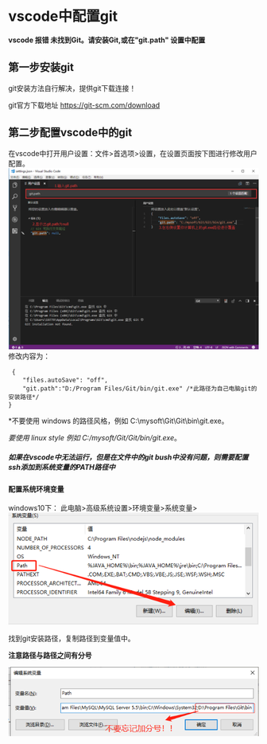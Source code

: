 vscode中配置git
===

**vscode 报错 未找到Git。请安装Git,或在"git.path" 设置中配置**

## 第一步安装git
git安装方法自行解决，提供git下载连接！

git官方下载地址 https://git-scm.com/download

## 第二步配置vscode中的git

 在vscode中打开用户设置：文件>首选项>设置，在设置页面按下图进行修改用户配置。
  ![enter description here](./images/1563169965(1).jpg)
 修改内容为：

```
 {
    "files.autoSave": "off",
    "git.path":"D:/Program Files/Git/bin/git.exe" /*此路径为自己电脑git的安装路径*/
}
```

*不要使用 windows 的路径风格，例如  C:\\mysoft\\Git\\Git\\bin\\git.exe。

*要使用   linux style  例如  C:/mysoft/Git/Git/bin/git.exe*。

##### 如果在vscode中无法运行，但是在文件中的git bush中没有问题，则需要配置ssh添加到系统变量的PATH路径中 

#### 配置系统环境变量
windows10下：
此电脑>高级系统设置>环境变量>系统变量>
![enter description here](./images/12.jpg)

找到git安装路径，复制路径到变量值中。

**注意路径与路径之间有分号** 

![enter description here](./images/1563170827(1).jpg)


